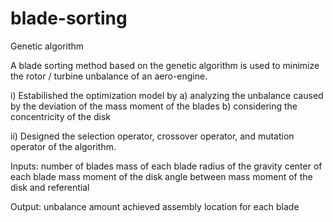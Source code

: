 # blade-sorting
Genetic algorithm

A blade sorting method based on the genetic algorithm is used to minimize the rotor / turbine unbalance of an aero-engine.

i) Estabilished the optimization model by 
  a) analyzing the unbalance caused by the deviation of the mass moment of the blades
  b) considering the concentricity of the disk

ii) Designed the selection operator, crossover operator, and mutation operator of the algorithm.

Inputs:
  number of blades
  mass of each blade
  radius of the gravity center of each blade
  mass moment of the disk
  angle between mass moment of the disk and referential
  
Output:
  unbalance amount achieved
  assembly location for each blade
